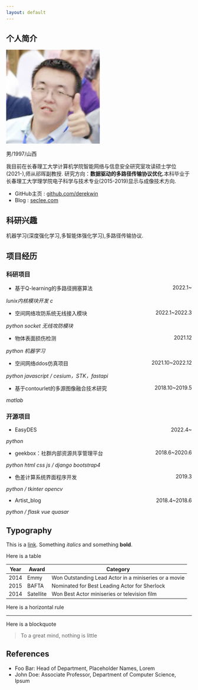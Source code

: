 ```yaml
---
layout: default
---
```


## 个人简介

<img class="profile-picture" src="seclee.jpg">

男/1997/山西

我目前在长春理工大学计算机学院智能网络与信息安全研究室攻读硕士学位(2021-),师从祁晖副教授.
研究方向：**数据驱动的多路径传输协议优化**.本科毕业于长春理工大学理学院电子科学与技术专业(2015-2019)显示与成像技术方向.
- GitHub主页 : [github.com/derekwin](https://github.com/derekwin)
- Blog : [seclee.com](https://seclee.com)

## 科研兴趣

机器学习(深度强化学习,多智能体强化学习),多路径传输协议.

## 项目经历
### 科研项目

- <p style="text-align:left;">基于Q-learning的多路径拥塞算法<span style="float:right;">2022.1~</span></p>
*lunix内核模块开发 c*

- <p style="text-align:left;">空间网络攻防系统无线接入模块<span style="float:right;">2022.1~2022.3</span></p>
*python socket 无线攻防模块*

- <p style="text-align:left;">物体表面损伤检测<span style="float:right;">2021.12</span></p>
*python 机器学习*
- <p style="text-align:left;">空间网络ddos仿真项目<span style="float:right;">2021.10~2022.12</span></p>
*python javascript / cesium，STK，fastapi*
- <p style="text-align:left;">基于contourlet的多源图像融合技术研究<span style="float:right;">2018.10~2019.5</span></p>
*matlab*

### 开源项目
- <p style="text-align:left;">EasyDES<span style="float:right;">2022.4~</span></p>
*python*
- <p style="text-align:left;">geekbox：社群内部资源共享管理平台<span style="float:right;">2018.6~2020.6</span></p>
*python html css js / django bootstrap4*
- <p style="text-align:left;">色差计算系统界面程序开发<span style="float:right;">2019.3</span></p>
*python / tkinter opencv*
- <p style="text-align:left;">Artist_blog<span style="float:right;">2018.4~2018.6</span></p>
*python / flask vue quasar*

## Typography

This is a [link](http://google.com). Something *italics* and something **bold**.

Here is a table

Year | Award | Category
-----|-------|--------
2014 | Emmy  | Won Outstanding Lead Actor in a miniseries or a movie
2015 | BAFTA | Nominated for Best Leading Actor for Sherlock
2014 | Satellite | Won Best Actor miniseries or television film

Here is a horizontal rule

---

Here is a blockquote

> To a great mind, nothing is little

## References

* Foo Bar: Head of Department, Placeholder Names, Lorem
* John Doe: Associate Professor, Department of Computer Science, Ipsum
